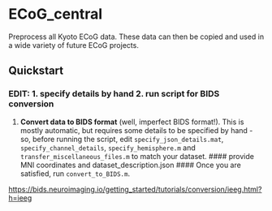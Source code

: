 # ECoG_central
Preprocess all Kyoto ECoG data. These data can then be copied and used in a wide variety of future ECoG projects. 

## Quickstart

### EDIT: 1. specify details by hand 2. run script for BIDS conversion 

1. **Convert data to BIDS format** (well, imperfect BIDS format!). This is mostly automatic, but requires some details to be specified by hand - so, before running the script, edit `specify_json_details.mat`, `specify_channel_details`, `specify_hemisphere.m` and `transfer_miscellaneous_files.m` to match your dataset. #### provide MNI coordinates and dataset_description.json #### Once you are satisfied, run `convert_to_BIDS.m`.

https://bids.neuroimaging.io/getting_started/tutorials/conversion/ieeg.html?h=ieeg

